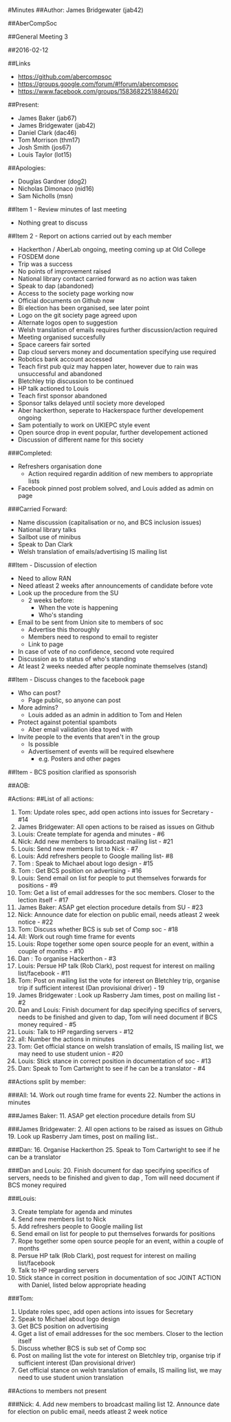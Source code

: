 #Minutes
##Author:
James Bridgewater (jab42)

##AberCompSoc

##General Meeting 3

##2016-02-12

##Links
- https://github.com/abercompsoc
- https://groups.google.com/forum/#!forum/abercompsoc
- https://www.facebook.com/groups/1583682251884620/

##Present:
- James Baker (jab67)
- James Bridgewater (jab42)
- Daniel Clark (dac46)
- Tom Morrison (thm17)
- Josh Smith (jos67)
- Louis Taylor (lot15)

##Apologies:
- Douglas Gardner (dog2)
- Nicholas Dimonaco (nid16)
- Sam Nicholls (msn)

##Item 1 - Review minutes of last meeting

- Nothing great to discuss

##Item 2 - Report on actions carried out by each member

- Hackerthon / AberLab ongoing, meeting coming up at Old College
- FOSDEM done
- Trip was a success
- No points of improvement raised
- National library contact carried forward as no action was taken
- Speak to dap (abandoned)
- Access to the society page working now
- Official documents on Github now
- Bi election has been organised, see later point
- Logo on the git society page agreed upon
- Alternate logos open to suggestion
- Welsh translation of emails requires further discussion/action required 	
- Meeting organised succesfully
- Space careers fair sorted
- Dap cloud servers money and documentation specifying use required
- Robotics bank account accessed
- Teach first pub quiz may happen later, however due to rain was unsuccessful and abandoned
- Bletchley trip discussion to be continued
- HP talk actioned to Louis
- Teach first sponsor abandoned
- Sponsor talks delayed until society more developed
- Aber hackerthon, seperate to Hackerspace further developement ongoing
- Sam potentially to work on UKIEPC style event
- Open source drop in event popular, further developement actioned
- Discussion of different name for this society

###Completed:
- Refreshers organisation done
	- Action required regardin addition of new members to appropriate lists
- Facebook pinned post problem solved, and Louis added as admin on page

###Carried Forward:
- Name discussion (capitalisation or no, and BCS inclusion issues)
- National library talks
- Sailbot use of minibus
- Speak to Dan Clark
- Welsh translation of emails/advertising IS mailing list

##Item - Discussion of election
- Need to allow RAN
- Need atleast 2 weeks after announcements of candidate before vote
- Look up the procedure from the SU
	- 2 weeks before:
		- When the vote is happening
		- Who's standing
- Email to be sent from Union site to members of soc
	- Advertise this thoroughly
	- Members need to respond to email to register
	- Link to page
- In case of vote of no confidence, second vote required
- Discussion as to status of who's standing 
- At least 2 weeks needed after people nominate themselves (stand)

##Item - Discuss changes to the facebook page
- Who can post?
	- Page public, so anyone can post
- More admins?
	- Louis added as an admin in addition to Tom and Helen
- Protect against potential spambots
	- Aber email validation idea toyed with 
- Invite people to the events that aren't in the group
	- Is possible
	- Advertisement of events will be required elsewhere
		- e.g. Posters and other pages

##Item - BCS position clarified as sponsorish

##AOB:

#Actions:
##List of all actions:

1. Tom: Update roles spec, add open actions into issues for Secretary - #14
2. James Bridgewater: All open actions to be raised as issues on Github
3. Louis: Create template for agenda and minutes - #6
4. Nick: Add new members to broadcast mailing list - #21
5. Louis: Send new members list to Nick - #7
6. Louis: Add refreshers people to Google mailing list- #8
7. Tom : Speak to Michael about logo design - #15
8. Tom : Get BCS position on advertising - #16
9. Louis: Send email on list for people to put themselves forwards for positions - #9
10. Tom: Get a list of email addresses for the soc members. Closer to the lection itself - #17
11. James Baker: ASAP get election procedure details from SU - #23
12. Nick: Announce date for election on public email, needs atleast 2 week notice - #22
13. Tom: Discuss whether BCS is sub set of Comp soc - #18
14. All: Work out rough time frame for events
15. Louis: Rope together some open source people for an event, within a couple of months - #10
16. Dan : To organise Hackerthon - #3
17. Louis: Persue HP talk (Rob Clark), post request for interest on mailing list/facebook - #11
18. Tom: Post on mailing list the vote for interest on Bletchley trip, organise trip if sufficient interest
(Dan provisional driver) - 19
19. James Bridgewater : Look up Rasberry Jam times, post on mailing list - #2
20. Dan and Louis: Finish document for dap specifying specifics of servers, needs to be finished and given to dap, Tom will need document if BCS money required - #5
21. Louis: Talk to HP regarding servers - #12
22. all: Number the actions in minutes 
23. Tom: Get official stance on welsh translation of emails, IS mailing list, we may need to use student union - #20
24. Louis: Stick stance in correct position in documentation of soc - #13
25. Dan: Speak to Tom Cartwright to see if he can be a translator - #4

##Actions split by member:

###All:
14. Work out rough time frame for events
22. Number the actions in minutes

###James Baker: 
11. ASAP get election procedure details from SU

###James Bridgewater:
2. All open actions to be raised as issues on Github
19. Look up Rasberry Jam times, post on mailing list..

###Dan:
16. Organise Hackerthon
25. Speak to Tom Cartwright to see if he can be a translator

###Dan and Louis:
20. Finish document for dap specifying specifics of servers, needs to be finished and given to dap
, Tom will need document if BCS money required

###Louis:

3. Create template for agenda and minutes
5. Send new members list to Nick
6. Add refreshers people to Google mailing list
9. Send email on list for people to put themselves forwards for positions
15. Rope together some open source people for an event, within a couple of months
17. Persue HP talk (Rob Clark), post request for interest on mailing list/facebook
21. Talk to HP regarding servers
24. Stick stance in correct position in documentation of soc
JOINT ACTION with Daniel, listed below appropriate heading

###Tom:

1. Update roles spec, add open actions into issues for Secretary 
7. Speak to Michael about logo design
8. Get BCS position on advertising
10. Gget a list of email addresses for the soc members. Closer to the lection itself
13. Discuss whether BCS is sub set of Comp soc
18. Post on mailing list the vote for interest on Bletchley trip, organise trip if sufficient interest 
(Dan provisional driver)
23. Get official stance on welsh translation of emails, IS mailing list, we may need to use 
student union translation

##Actions to members not present

###Nick:
4. Add new members to broadcast mailing list
12. Announce date for election on public email, needs atleast 2 week notice
